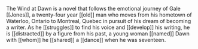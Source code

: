 The Wind at Dawn is a novel that follows the emotional journey of Gale [[Jones]], a twenty-four year [[old]] man who moves from his hometown of Waterloo, Ontario to Montreal, Quebec in pursuit of his dream of becoming a writer. As he [[struggles]] to find his voice and [[develop]] his writing, he is [[distracted]] by a figure from his past, a young woman [[named]] Dawn with [[whom]] he [[shared]] a [[dance]] when he was seventeen.
